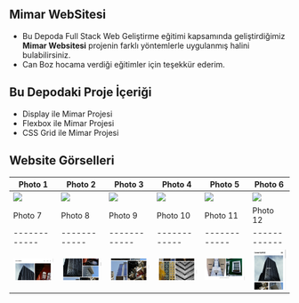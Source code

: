 ## Mimar WebSitesi
 * Bu Depoda Full Stack Web Geliştirme eğitimi kapsamında geliştirdiğimiz **Mimar Websitesi** projenin farklı yöntemlerle uygulanmış halini bulabilirsiniz.
 * Can Boz hocama verdiği eğitimler için teşekkür ederim.


## Bu Depodaki Proje İçeriği
 * Display ile Mimar Projesi
 * Flexbox ile Mimar Projesi
 * CSS Grid ile Mimar Projesi
    
    

## Website Görselleri
Photo 1 | Photo 2 | Photo 3 | Photo 4 | Photo 5 | Photo 6 |
------------ | ------------ | ------------ | ------------ | ------------ | ------------ | 
![](Photos/photo1.png) | ![](Photos/photo2.png) | ![](Photos/photo3.png) | ![](Photos/photo4.png) | ![](Photos/photo5.png) | ![](Photos/photo6.png) |
Photo 7 | Photo 8 | Photo 9 | Photo 10 | Photo 11 | Photo 12 |
------------ | ------------ | ------------ | ------------ | ------------ | ------------ | 
![](Photos/photo7.png) | ![](Photos/photo8.png) | ![](Photos/photo9.png) | ![](Photos/photo10.png) | ![](Photos/photo11.png) | ![](Photos/photo12.png) |
